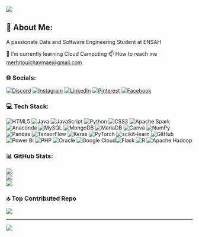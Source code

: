 <img src="https://readme-typing-svg.herokuapp.com/?font=Righteous&size=35&center=true&vCenter=true&width=500&height=70&duration=4000&lines=%20%20%20%20%20Welcome+to+My+Github!+%F0%9F%92%AB;%20%20%20%20%20I'm+Chaymae+Merhrioui!+%F0%9F%92%96;&color=CD7DF8&background=FFFFFF00" style="max-width: 100%;">


## 💫 About Me:
A passionate Data and Software Engineering Student at ENSAH

🌱 I’m currently learning Cloud Camputing
📫 How to reach me merhriouichaymae@gmail.com


### 🌐 Socials:
[![Discord](https://img.shields.io/badge/Discord-%237289DA.svg?logo=discord&logoColor=white)](https://discord.gg/sheymae0391) [![Instagram](https://img.shields.io/badge/Instagram-%23E4405F.svg?logo=Instagram&logoColor=white)](https://instagram.com/chaymae_merh) [![LinkedIn](https://img.shields.io/badge/LinkedIn-%230077B5.svg?logo=linkedin&logoColor=white)](https://linkedin.com/in/chaymae-merhrioui-4458081a5) [![Pinterest](https://img.shields.io/badge/Pinterest-%23E60023.svg?logo=Pinterest&logoColor=white)](https://pinterest.com/chaymaemerhrioui) [![Facebook](https://img.shields.io/badge/Facebook-%231877F2.svg?logo=Facebook&logoColor=white)](https://www.facebook.com/share/YghBfueMpFJMFPVd/)

### 💻 Tech Stack:
![HTML5](https://img.shields.io/badge/html5-%23E34F26.svg?style=for-the-badge&logo=html5&logoColor=white) ![Java](https://img.shields.io/badge/java-%23ED8B00.svg?style=for-the-badge&logo=openjdk&logoColor=white) ![JavaScript](https://img.shields.io/badge/javascript-%23323330.svg?style=for-the-badge&logo=javascript&logoColor=%23F7DF1E) ![Python](https://img.shields.io/badge/python-3670A0?style=for-the-badge&logo=python&logoColor=ffdd54) ![CSS3](https://img.shields.io/badge/css3-%231572B6.svg?style=for-the-badge&logo=css3&logoColor=white) ![Apache Spark](https://img.shields.io/badge/Apache%20Spark-FDEE21?style=for-the-badge&logo=apachespark&logoColor=black) ![Anaconda](https://img.shields.io/badge/Anaconda-%2344A833.svg?style=for-the-badge&logo=anaconda&logoColor=white) ![MySQL](https://img.shields.io/badge/mysql-4479A1.svg?style=for-the-badge&logo=mysql&logoColor=white) ![MongoDB](https://img.shields.io/badge/MongoDB-%234ea94b.svg?style=for-the-badge&logo=mongodb&logoColor=white) ![MariaDB](https://img.shields.io/badge/MariaDB-003545?style=for-the-badge&logo=mariadb&logoColor=white) ![Canva](https://img.shields.io/badge/Canva-%2300C4CC.svg?style=for-the-badge&logo=Canva&logoColor=white) ![NumPy](https://img.shields.io/badge/numpy-%23013243.svg?style=for-the-badge&logo=numpy&logoColor=white) ![Pandas](https://img.shields.io/badge/pandas-%23150458.svg?style=for-the-badge&logo=pandas&logoColor=white) ![TensorFlow](https://img.shields.io/badge/TensorFlow-%23FF6F00.svg?style=for-the-badge&logo=TensorFlow&logoColor=white) ![Keras](https://img.shields.io/badge/Keras-%23D00000.svg?style=for-the-badge&logo=Keras&logoColor=white) ![PyTorch](https://img.shields.io/badge/PyTorch-%23EE4C2C.svg?style=for-the-badge&logo=PyTorch&logoColor=white) ![scikit-learn](https://img.shields.io/badge/scikit--learn-%23F7931E.svg?style=for-the-badge&logo=scikit-learn&logoColor=white) ![GitHub](https://img.shields.io/badge/github-%23121011.svg?style=for-the-badge&logo=github&logoColor=white) ![Power Bi](https://img.shields.io/badge/power_bi-F2C811?style=for-the-badge&logo=powerbi&logoColor=black) ![PHP](https://img.shields.io/badge/php-%23777BB4.svg?style=for-the-badge&logo=php&logoColor=white) ![Oracle](https://img.shields.io/badge/Oracle-F80000?style=for-the-badge&logo=oracle&logoColor=white) ![Google Cloud](https://img.shields.io/badge/GoogleCloud-%234285F4.svg?style=for-the-badge&logo=google-cloud&logoColor=white)![Flask](https://img.shields.io/badge/flask-%23000.svg?style=for-the-badge&logo=flask&logoColor=white) ![R](https://img.shields.io/badge/r-%23276DC3.svg?style=for-the-badge&logo=r&logoColor=white) ![Apache Hadoop](https://img.shields.io/badge/Apache%20Hadoop-66CCFF?style=for-the-badge&logo=apachehadoop&logoColor=black)
### 📊 GitHub Stats:
![](https://github-readme-stats.vercel.app/api?username=chaymaemerhrioui1&theme=radical&hide_border=false&include_all_commits=false&count_private=false)<br/>
![](https://github-readme-streak-stats.herokuapp.com/?user=chaymaemerhrioui1&theme=radical&hide_border=false)<br/>
![](https://github-readme-stats.vercel.app/api/top-langs/?username=chaymaemerhrioui1&theme=radical&hide_border=false&include_all_commits=false&count_private=false&layout=compact)

### 🔝 Top Contributed Repo
![](https://github-contributor-stats.vercel.app/api?username=chaymaemerhrioui1&limit=5&theme=dark&combine_all_yearly_contributions=true)

---
[![](https://visitcount.itsvg.in/api?id=chaymaemerhrioui1&icon=0&color=0)](https://visitcount.itsvg.in)

<!-- Proudly created with GPRM ( https://gprm.itsvg.in ) -->
